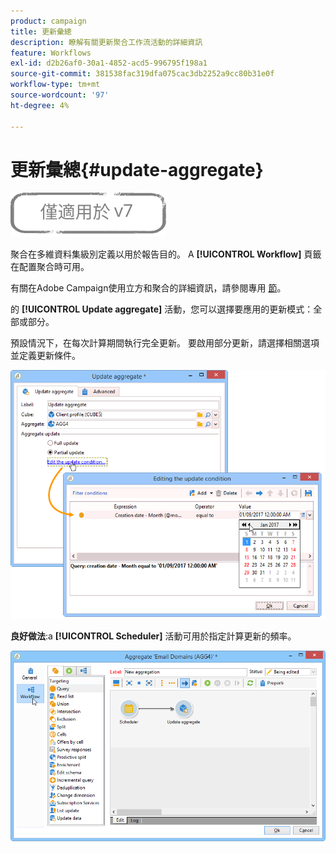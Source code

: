 ```yaml
---
product: campaign
title: 更新彙總
description: 瞭解有關更新聚合工作流活動的詳細資訊
feature: Workflows
exl-id: d2b26af0-30a1-4852-acd5-996795f198a1
source-git-commit: 381538fac319dfa075cac3db2252a9cc80b31e0f
workflow-type: tm+mt
source-wordcount: '97'
ht-degree: 4%

---
```


# 更新彙總{#update-aggregate}

![](../../assets/v7-only.svg)

聚合在多維資料集級別定義以用於報告目的。 A **[!UICONTROL Workflow]** 頁籤在配置聚合時可用。

有關在Adobe Campaign使用立方和聚合的詳細資訊，請參閱專用 [節](../../reporting/using/concepts-and-methodology.md#calculating-and-using-aggregates)。

的 **[!UICONTROL Update aggregate]** 活動，您可以選擇要應用的更新模式：全部或部分。

預設情況下，在每次計算期間執行完全更新。 要啟用部分更新，請選擇相關選項並定義更新條件。

![](assets/s_advuser_cube_agregate_05.png)

**良好做法**:a **[!UICONTROL Scheduler]** 活動可用於指定計算更新的頻率。

![](assets/s_advuser_cube_agregate_04.png)
